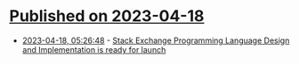 # [Published on 2023-04-18](index.md)

* [2023-04-18, 05:26:48](https://lobste.rs/s/eelvhl/stack_exchange_programming_language) - [Stack Exchange Programming Language Design and Implementation is ready for launch](https://area51.stackexchange.com/proposals/127456)
